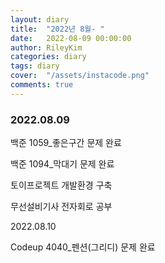 ```yaml
---
layout: diary
title:  "2022년 8월- "
date:   2022-08-09 00:00:00
author: RileyKim
categories: diary
tags: diary
cover:  "/assets/instacode.png"
comments: true
---
```




### 2022.08.09

백준 1059_좋은구간 문제 완료

백준 1094_막대기 문제 완료

토이프로젝트 개발환경 구축

무선설비기사 전자회로 공부



2022.08.10

Codeup 4040_펜션(그리디) 문제 완료